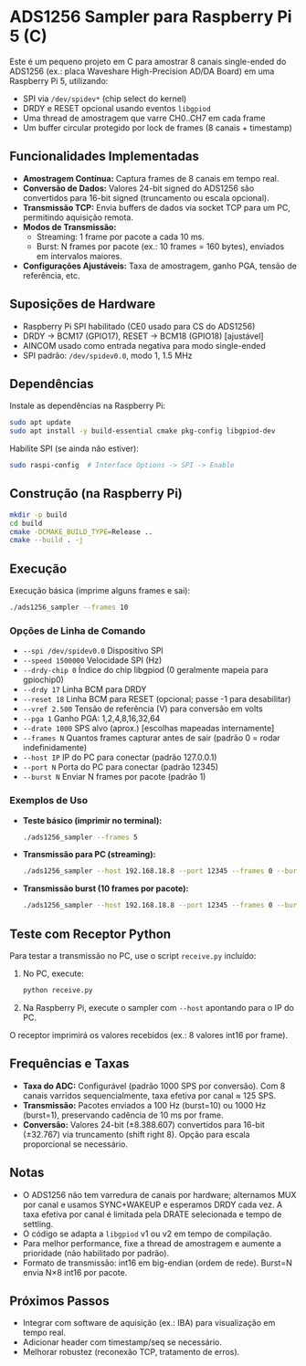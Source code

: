 # ADS1256 Sampler para Raspberry Pi 5 (C)

Este é um pequeno projeto em C para amostrar 8 canais single-ended do ADS1256 (ex.: placa Waveshare High-Precision AD/DA Board) em uma Raspberry Pi 5, utilizando:

- SPI via `/dev/spidev*` (chip select do kernel)
- DRDY e RESET opcional usando eventos `libgpiod`
- Uma thread de amostragem que varre CH0..CH7 em cada frame
- Um buffer circular protegido por lock de frames (8 canais + timestamp)

## Funcionalidades Implementadas

- **Amostragem Contínua:** Captura frames de 8 canais em tempo real.
- **Conversão de Dados:** Valores 24-bit signed do ADS1256 são convertidos para 16-bit signed (truncamento ou escala opcional).
- **Transmissão TCP:** Envia buffers de dados via socket TCP para um PC, permitindo aquisição remota.
- **Modos de Transmissão:**
  - Streaming: 1 frame por pacote a cada 10 ms.
  - Burst: N frames por pacote (ex.: 10 frames = 160 bytes), enviados em intervalos maiores.
- **Configurações Ajustáveis:** Taxa de amostragem, ganho PGA, tensão de referência, etc.

## Suposições de Hardware

- Raspberry Pi SPI habilitado (CE0 usado para CS do ADS1256)
- DRDY -> BCM17 (GPIO17), RESET -> BCM18 (GPIO18) [ajustável]
- AINCOM usado como entrada negativa para modo single-ended
- SPI padrão: `/dev/spidev0.0`, modo 1, 1.5 MHz

## Dependências

Instale as dependências na Raspberry Pi:

```bash
sudo apt update
sudo apt install -y build-essential cmake pkg-config libgpiod-dev
```

Habilite SPI (se ainda não estiver):

```bash
sudo raspi-config  # Interface Options -> SPI -> Enable
```

## Construção (na Raspberry Pi)

```bash
mkdir -p build
cd build
cmake -DCMAKE_BUILD_TYPE=Release ..
cmake --build . -j
```

## Execução

Execução básica (imprime alguns frames e sai):

```bash
./ads1256_sampler --frames 10
```

### Opções de Linha de Comando

- `--spi /dev/spidev0.0` Dispositivo SPI
- `--speed 1500000` Velocidade SPI (Hz)
- `--drdy-chip 0` Índice do chip libgpiod (0 geralmente mapeia para gpiochip0)
- `--drdy 17` Linha BCM para DRDY
- `--reset 18` Linha BCM para RESET (opcional; passe -1 para desabilitar)
- `--vref 2.500` Tensão de referência (V) para conversão em volts
- `--pga 1` Ganho PGA: 1,2,4,8,16,32,64
- `--drate 1000` SPS alvo (aprox.) [escolhas mapeadas internamente]
- `--frames N` Quantos frames capturar antes de sair (padrão 0 = rodar indefinidamente)
- `--host IP` IP do PC para conectar (padrão 127.0.0.1)
- `--port N` Porta do PC para conectar (padrão 12345)
- `--burst N` Enviar N frames por pacote (padrão 1)

### Exemplos de Uso

- **Teste básico (imprimir no terminal):**
  ```bash
  ./ads1256_sampler --frames 5
  ```

- **Transmissão para PC (streaming):**
  ```bash
  ./ads1256_sampler --host 192.168.18.8 --port 12345 --frames 0 --burst 1
  ```

- **Transmissão burst (10 frames por pacote):**
  ```bash
  ./ads1256_sampler --host 192.168.18.8 --port 12345 --frames 0 --burst 10
  ```

## Teste com Receptor Python

Para testar a transmissão no PC, use o script `receive.py` incluído:

1. No PC, execute:
   ```bash
   python receive.py
   ```

2. Na Raspberry Pi, execute o sampler com `--host` apontando para o IP do PC.

O receptor imprimirá os valores recebidos (ex.: 8 valores int16 por frame).

## Frequências e Taxas

- **Taxa do ADC:** Configurável (padrão 1000 SPS por conversão). Com 8 canais varridos sequencialmente, taxa efetiva por canal ≈ 125 SPS.
- **Transmissão:** Pacotes enviados a 100 Hz (burst=10) ou 1000 Hz (burst=1), preservando cadência de 10 ms por frame.
- **Conversão:** Valores 24-bit (±8.388.607) convertidos para 16-bit (±32.767) via truncamento (shift right 8). Opção para escala proporcional se necessário.

## Notas

- O ADS1256 não tem varredura de canais por hardware; alternamos MUX por canal e usamos SYNC+WAKEUP e esperamos DRDY cada vez. A taxa efetiva por canal é limitada pela DRATE selecionada e tempo de settling.
- O código se adapta a `libgpiod` v1 ou v2 em tempo de compilação.
- Para melhor performance, fixe a thread de amostragem e aumente a prioridade (não habilitado por padrão).
- Formato de transmissão: int16 em big-endian (ordem de rede). Burst=N envia N×8 int16 por pacote.

## Próximos Passos

- Integrar com software de aquisição (ex.: IBA) para visualização em tempo real.
- Adicionar header com timestamp/seq se necessário.
- Melhorar robustez (reconexão TCP, tratamento de erros).
